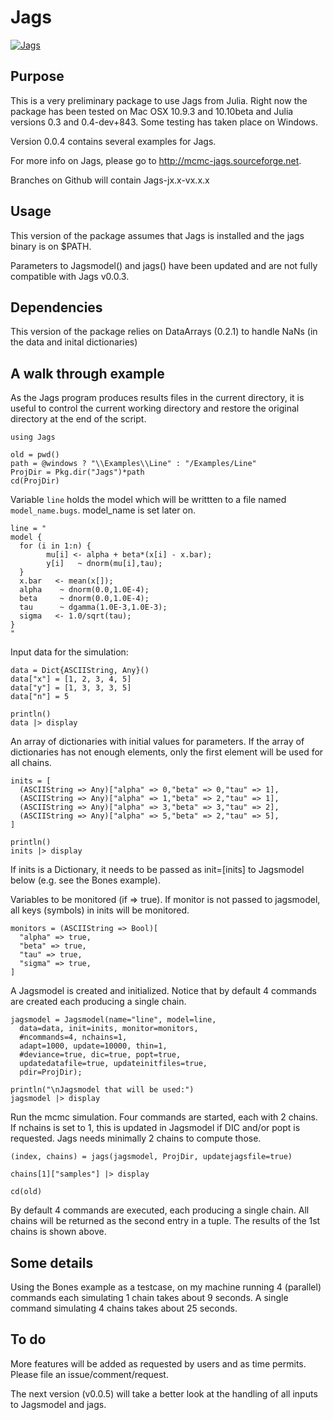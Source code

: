 # Jags


[![Jags](http://pkg.julialang.org/badges/Jags_release.svg)](http://pkg.julialang.org/?pkg=Jags&ver=release)

## Purpose

This is a very preliminary package to use Jags from Julia. Right now the package has been tested on Mac OSX 10.9.3 and 10.10beta and Julia versions 0.3 and 0.4-dev+843. Some testing has taken place on Windows.

Version 0.0.4 contains several examples for Jags.

For more info on Jags, please go to <http://mcmc-jags.sourceforge.net>.

Branches on Github will contain Jags-jx.x-vx.x.x

## Usage

This version of the package assumes that Jags is installed and the jags binary is on $PATH.

Parameters to Jagsmodel() and jags() have been updated and are not fully compatible with Jags v0.0.3.

## Dependencies

This version of the package relies on DataArrays (0.2.1) to handle NaNs (in the data and inital dictionaries)

## A walk through example

As the Jags program produces results files in the current directory,
it is useful to control the current working directory and restore
the original directory at the end of the script.

```
using Jags

old = pwd()
path = @windows ? "\\Examples\\Line" : "/Examples/Line"
ProjDir = Pkg.dir("Jags")*path
cd(ProjDir)
```

Variable `line` holds the model which will be writtten to a file
named `model_name.bugs`. model_name is set later on.

```
line = "
model {
  for (i in 1:n) {
        mu[i] <- alpha + beta*(x[i] - x.bar);
        y[i]   ~ dnorm(mu[i],tau);
  }
  x.bar   <- mean(x[]);
  alpha    ~ dnorm(0.0,1.0E-4);
  beta     ~ dnorm(0.0,1.0E-4);
  tau      ~ dgamma(1.0E-3,1.0E-3);
  sigma   <- 1.0/sqrt(tau);
}
"
```

Input data for the simulation:

```
data = Dict{ASCIIString, Any}()
data["x"] = [1, 2, 3, 4, 5]
data["y"] = [1, 3, 3, 3, 5]
data["n"] = 5

println()
data |> display
```

An array of dictionaries with initial values for parameters. If the array of dictionaries has
not enough elements, only the first element will be used for all chains.

```
inits = [
  (ASCIIString => Any)["alpha" => 0,"beta" => 0,"tau" => 1],
  (ASCIIString => Any)["alpha" => 1,"beta" => 2,"tau" => 1],
  (ASCIIString => Any)["alpha" => 3,"beta" => 3,"tau" => 2],
  (ASCIIString => Any)["alpha" => 5,"beta" => 2,"tau" => 5],
]

println()
inits |> display
```
If inits is a Dictionary, it needs to be passed as init=[inits] to Jagsmodel below (e.g. see the Bones example).

Variables to be monitored (if => true). If monitor is not passed
to jagsmodel, all keys (symbols) in inits will be monitored.

```
monitors = (ASCIIString => Bool)[
  "alpha" => true,
  "beta" => true,
  "tau" => true,
  "sigma" => true,
]
```

A Jagsmodel is created and initialized. Notice that by default 4 commands are created each producing a single chain.

```
jagsmodel = Jagsmodel(name="line", model=line,
  data=data, init=inits, monitor=monitors,
  #ncommands=4, nchains=1,
  adapt=1000, update=10000, thin=1,
  #deviance=true, dic=true, popt=true,
  updatedatafile=true, updateinitfiles=true,
  pdir=ProjDir);

println("\nJagsmodel that will be used:")
jagsmodel |> display
```

Run the mcmc simulation. Four commands are started, each with 2 chains. If nchains is set to 1, this is updated in Jagsmodel if DIC and/or popt is requested. Jags needs minimally 2 chains to compute those.

```
(index, chains) = jags(jagsmodel, ProjDir, updatejagsfile=true)

chains[1]["samples"] |> display

cd(old)
```

By default 4 commands are executed, each producing a single chain. All chains will be returned as the second entry in a tuple. The results of the 1st chains is shown above.

## Some details

Using the Bones example as a testcase, on my machine running 4 (parallel) commands each simulating 1 chain takes about 9 seconds. A single command simulating 4 chains takes about 25 seconds.

## To do

More features will be added as requested by users and as time permits. Please file an issue/comment/request.

The next version (v0.0.5) will take a better look at the handling of all inputs to Jagsmodel and jags.